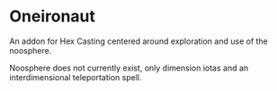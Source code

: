 # Oneironaut

An addon for Hex Casting centered around exploration and use of the noosphere. 

Noosphere does not currently exist, only dimension iotas and an interdimensional teleportation spell.
